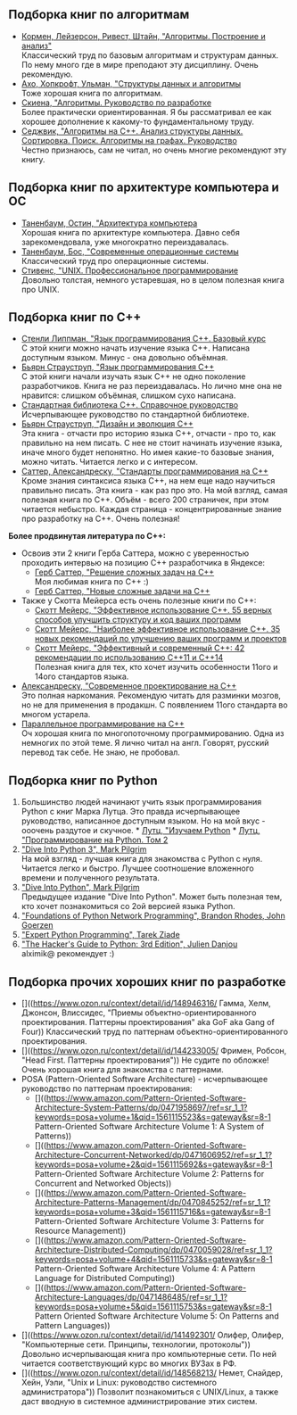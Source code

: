 ## Подборка книг по алгоритмам
  * [Кормен, Лейзерсон, Ривест, Штайн, "Алгоритмы. Построение и анализ"](https://www.ozon.ru/context/detail/id/33769775/)
    <br>Классический труд по базовым алгоритмам и структурам данных. По нему много где в мире преподают эту дисциплину. Очень рекомендую.
  * [Ахо, Хопкрофт, Ульман, "Структуры данных и алгоритмы](https://www.ozon.ru/context/detail/id/146814389/)
    <br>Тоже хорошая книга по алгоритмам.
  * [Скиена, "Алгоритмы. Руководство по разработке](https://www.ozon.ru/context/detail/id/143246191/)
    <br>Более практически ориентированная. Я бы рассматривал ее как хорошее дополнение к какому-то фундаментальному труду.
  * [Седжвик, "Алгоритмы на C++. Анализ структуры данных. Сортировка. Поиск. Алгоритмы на графах. Руководство](https://www.ozon.ru/context/detail/id/149831754/)
    <br>Честно признаюсь, сам не читал, но очень многие рекомендуют эту книгу. 

## Подборка книг по архитектуре компьютера и ОС
  * [Таненбаум, Остин, "Архитектура компьютера](https://www.ozon.ru/context/detail/id/147529631/)
    <br>Хорошая книга по архитектуре компьютера. Давно себя зарекомендовала, уже многократно переиздавалась.
  * [Таненбаум, Бос, "Современные операционные системы](https://www.ozon.ru/context/detail/id/148011280/)
    <br>Классический труд про операционные системы.
  * [Стивенс, "UNIX. Профессиональное программирование](https://www.ozon.ru/context/detail/id/5061475/)
    <br>Довольно толстая, немного устаревшая, но в целом полезная книга про UNIX.

## Подборка книг по C++
  * [Стенли Липпман, "Язык программирования C++. Базовый курс](https://www.ozon.ru/context/detail/id/147417585/)
    <br>С этой книги можно начать изучение языка С++. Написана доступным языком. Минус - она довольно объёмная.
  * [Бьярн Страуструп, "Язык программирования C++](https://www.ozon.ru/context/detail/id/139958735/)
    <br>С этой книги начали изучать язык С++ не одно поколение разработчиков. Книга не раз переиздавалась. Но лично мне она не нравится: слишком объёмная, слишком сухо написана.
  * [Стандартная библиотека C++. Справочное руководство](https://www.ozon.ru/context/detail/id/149325775/)
    <br>Исчерпывающее руководство по стандартной библиотеке.
  * [Бьярн Страуструп, "Дизайн и эволюция С++](https://www.ozon.ru/context/detail/id/136837954/)
    <br>Эта книга - отчасти про историю языка С++, отчасти - про то, как правильно на нем писать. С нее не стоит начинать изучение языка, иначе много будет непонятно. Но имея какие-то базовые знания, можно читать. Читается легко и с интересом.
  * [Саттер, Александреску, "Стандарты программирования на С++](https://www.ozon.ru/context/detail/id/148627173/)
    <br>Кроме знания синтаксиса языка С++, на нем еще надо научиться правильно писать. Эта книга - как раз про это. На мой взгляд, самая полезная книга по С++. Объём - всего 200 страничек, при этом читается небыстро. Каждая страница - концентрированные знание про разработку на С++. Очень полезная!

**Более продвинутая литература по C++:**
  * Освоив эти 2 книги Герба Саттера, можно с уверенностью проходить интервью на позицию С++ разработчика в Яндексе:
    * [Герб Саттер, "Решение сложных задач на C++](https://www.ozon.ru/context/detail/id/1273200/)
      <br>Моя любимая книга по С++ :)
    * [Герб Саттер, "Новые сложные задачи на C++](https://www.ozon.ru/context/detail/id/2342923/)
  * Также у Скотта Мейерса есть очень полезные книги по C++:
    * [Скотт Мейерс, "Эффективное использование С++. 55 верных способов улучшить структуру и код ваших программ](https://www.ozon.ru/context/detail/id/137767310/)
    * [Скотт Мейерс, "Наиболее эффективное использование С++. 35 новых рекомендаций по улучшению ваших программ и проектов](https://www.ozon.ru/context/detail/id/135511854/)
    * [Скотт Мейерс, "Эффективный и современный С++: 42 рекомендации по использованию C++11 и C++14](https://www.ozon.ru/context/detail/id/149092825/)
      <br>Полезная книга для тех, кто хочет изучить особенности 11ого и 14ого стандартов языка.
  * [Александреску, "Современное проектирование на C++](https://www.ozon.ru/context/detail/id/30958012/)
    <br>Это полная наркомания. Рекомендую читать для разминки мозгов, но не для применения в продакшн. С появлением 11ого стандарта во многом устарела.
  * [Параллельное программирование на C++](https://www.ozon.ru/context/detail/id/135511867/)
    <br>Оч хорошая книга по многопоточному программированию. Одна из немногих по этой теме. Я лично читал на англ. Говорят, русский перевод так себе. Не знаю, не пробовал.

## Подборка книг по Python
  1. Большинство людей начинают учить язык программирования Python с книг Марка Лутца. Это правда исчерпывающее руководство, написанное доступным языком. Но на мой вкус - ооочень раздутое и скучное.
    * [Лутц, "Изучаем Python](https://www.ozon.ru/context/detail/id/5730448/)
    * [Лутц, "Программирование на Python. Том 2](https://www.ozon.ru/context/detail/id/8382719/)
  1. ["Dive Into Python 3", Mark Pilgrim](https://www.amazon.com/Dive-into-Python-Mark-Pilgrim/dp/1430224150/ref=sr_1_1?keywords=dive+into+python&qid=1554452601&s=gateway&sr=8-1)
     <br>На мой взгляд - лучшая книга для знакомства с Python с нуля. Читается легко и быстро. Лучшее соотношение вложенного времени и полученного результата.
  1. ["Dive Into Python", Mark Pilgrim](https://www.amazon.com/Dive-Into-Python-Mark-Pilgrim/dp/1590593561/ref=sr_1_3?keywords=dive+into+python&qid=1554452601&s=gateway&sr=8-3)
     <br>Предыдущее издание "Dive Into Python". Может быть полезная тем, кто хочет познакомиться со 2ой версией языка Python.
  1. ["Foundations of Python Network Programming", Brandon Rhodes, John Goerzen](https://www.amazon.com/Foundations-Python-Network-Programming-Brandon/dp/1430258543/ref=sr_1_1?keywords=python+network+programming&qid=1554452638&s=gateway&sr=8-1)
  1. ["Expert Python Programming", Tarek Ziade](https://lib.yandex-team.ru/books/43/)
  1. ["The Hacker's Guide to Python: 3rd Edition", Julien Danjou](https://www.amazon.com/Hackers-Guide-Python-3rd-ebook/dp/B00JC9WG70/ref=sr_1_1?keywords=hacker+guide+to+python&qid=1554453432&s=gateway&sr=8-1)
     <br>alximik@ рекомендует :)

## Подборка прочих хороших книг по разработке
  * []((https://www.ozon.ru/context/detail/id/148946316/ Гамма, Хелм, Джонсон, Влиссидес, "Приемы объектно-ориентированного проектирования. Паттерны проектирования" aka GoF aka Gang of Four))
    Классический труд по паттернам объектно-ориентированного проектирования.
  * []((https://www.ozon.ru/context/detail/id/144233005/ Фримен, Робсон, "Head First. Паттерны проектирования"))
    Не судите по обложке! Очень хорошая книга для знакомства с паттернами.
  * POSA (Pattern-Oriented Software Architecture) - исчерпывающее руководство по паттернам проектирования:
    * []((https://www.amazon.com/Pattern-Oriented-Software-Architecture-System-Patterns/dp/0471958697/ref=sr_1_1?keywords=posa+volume+1&qid=1561115523&s=gateway&sr=8-1 Pattern-Oriented Software Architecture Volume 1: A System of Patterns))
    * []((https://www.amazon.com/Pattern-Oriented-Software-Architecture-Concurrent-Networked/dp/0471606952/ref=sr_1_1?keywords=posa+volume+2&qid=1561115692&s=gateway&sr=8-1 Pattern-Oriented Software Architecture Volume 2: Patterns for Concurrent and Networked Objects))
    * []((https://www.amazon.com/Pattern-Oriented-Software-Architecture-Patterns-Management/dp/0470845252/ref=sr_1_1?keywords=posa+volume+3&qid=1561115716&s=gateway&sr=8-1 Pattern-Oriented Software Architecture Volume 3: Patterns for Resource Management))
    * []((https://www.amazon.com/Pattern-Oriented-Software-Architecture-Distributed-Computing/dp/0470059028/ref=sr_1_1?keywords=posa+volume+4&qid=1561115733&s=gateway&sr=8-1 Pattern-Oriented Software Architecture Volume 4: A Pattern Language for Distributed Computing))
    * []((https://www.amazon.com/Pattern-Oriented-Software-Architecture-Languages/dp/0471486485/ref=sr_1_1?keywords=posa+volume+5&qid=1561115753&s=gateway&sr=8-1 Pattern Oriented Software Architecture Volume 5: On Patterns and Pattern Languages))
  * []((https://www.ozon.ru/context/detail/id/141492301/ Олифер, Олифер, "Компьютерные сети. Принципы, технологии, протоколы"))
    Довольно исчерпывающая книга про компьютерные сети. По ней читается соответствующий курс во многих ВУЗах в РФ.
  * []((https://www.ozon.ru/context/detail/id/148568213/ Немет, Снайдер, Хейн, Уэли, "Unix и Linux: руководство системного администратора"))
    Позволит познакомиться с UNIX/Linux, а также даст вводную в системное администрирование этих систем.

